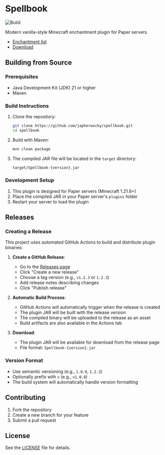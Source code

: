 # Spellbook

![Build](https://github.com/japherwocky/spellbook/workflows/Build/badge.svg)

Modern vanilla-style Minecraft enchantment plugin for Paper servers.

- [Enchantment list](docs/ENCHANTMENTS.md)
- <a href="https://modrinth.com/plugin/spellbook" target="_blank">Download</a>

## Building from Source

### Prerequisites
- Java Development Kit (JDK) 21 or higher
- Maven

### Build Instructions

1. Clone the repository:
   ```bash
   git clone https://github.com/japherwocky/spellbook.git
   cd spellbook
   ```

2. Build with Maven:
   ```bash
   mvn clean package
   ```

3. The compiled JAR file will be located in the `target` directory:
   ```bash
   target/Spellbook-{version}.jar
   ```

### Development Setup

1. This plugin is designed for Paper servers (Minecraft 1.21.8+)
2. Place the compiled JAR in your Paper server's `plugins` folder
3. Restart your server to load the plugin

## Releases

### Creating a Release

This project uses automated GitHub Actions to build and distribute plugin binaries:

1. **Create a GitHub Release**:
   - Go to the [Releases page](https://github.com/japherwocky/spellbook/releases)
   - Click "Create a new release"
   - Choose a tag version (e.g., `v1.2.3` or `1.2.3`)
   - Add release notes describing changes
   - Click "Publish release"

2. **Automatic Build Process**:
   - GitHub Actions will automatically trigger when the release is created
   - The plugin JAR will be built with the release version
   - The compiled binary will be uploaded to the release as an asset
   - Build artifacts are also available in the Actions tab

3. **Download**:
   - The plugin JAR will be available for download from the release page
   - File format: `Spellbook-{version}.jar`

### Version Format
- Use semantic versioning (e.g., `1.0.0`, `1.2.3`)
- Optionally prefix with `v` (e.g., `v1.0.0`)
- The build system will automatically handle version formatting

## Contributing

1. Fork the repository
2. Create a new branch for your feature
3. Submit a pull request

## License

See the [LICENSE](LICENSE) file for details.
